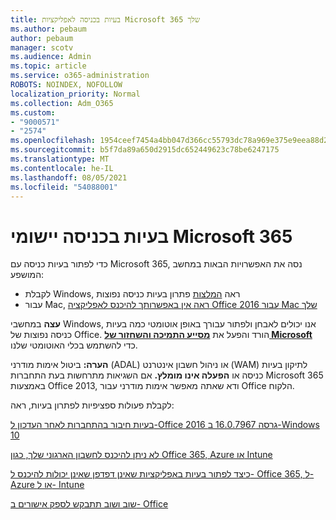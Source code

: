 ```yaml
---
title: בעיות בכניסה לאפליקציות Microsoft 365 שלך
ms.author: pebaum
author: pebaum
manager: scotv
ms.audience: Admin
ms.topic: article
ms.service: o365-administration
ROBOTS: NOINDEX, NOFOLLOW
localization_priority: Normal
ms.collection: Adm_O365
ms.custom:
- "9000571"
- "2574"
ms.openlocfilehash: 1954ceef7454a4bb047d366cc55793dc78a969e375e9eea88d2d0dbe7f4997ef
ms.sourcegitcommit: b5f7da89a650d2915dc652449623c78be6247175
ms.translationtype: MT
ms.contentlocale: he-IL
ms.lasthandoff: 08/05/2021
ms.locfileid: "54088001"
---
```

# <a name="issues-signing-into-microsoft-365-apps"></a>בעיות בכניסה יישומי Microsoft 365

כדי לפתור בעיות כניסה עם Microsoft 365, נסה את האפשרויות הבאות במחשב המושפע:  

- לקבלת Windows, ראה [המלצות](https://docs.microsoft.com/office365/troubleshoot/administration/disabling-adal-wam-not-recommended#recommendations-on-resolving-common-sign-in-issues) פתרון בעיות כניסה נפוצות
- עבור Mac, [ראה אין באפשרותך להיכנס לאפליקציה Office 2016 עבור Mac שלך](https://docs.microsoft.com/office365/troubleshoot/authentication/sign-in-to-office-2016-for-mac-fail)

**עצה** במחשבי Windows, אנו יכולים לאבחן ולפתור עבורך באופן אוטומטי כמה בעיות כניסה נפוצות של Office. הורד והפעל את  **[מסייע התמיכה והשחזור של Microsoft](https://aka.ms/SaRA-OfficeSignInScenario)** כדי להשתמש בכלי האוטומטי שלנו.

**הערה:** ביטול אימות מודרני (ADAL) או ניהול חשבון אינטרנט (WAM) לתיקון בעיות כניסה או **הפעלה אינו מומלץ.** אם השגיאות מתרחשות בעת התחברות Microsoft 365 באמצעות Office 2013, [](https://docs.microsoft.com/microsoft-365/admin/security-and-compliance/enable-modern-authentication) ודא שאתה מאפשר אימות מודרני עבור Office הלקוח.

לקבלת פעולות ספציפיות לפתרון בעיות, ראה:

[בעיות חיבור בהתחברות לאחר העדכון ל-Office 2016 גרסה 16.0.7967 ב-Windows 10](https://docs.microsoft.com/office365/troubleshoot/administration/connection-issue-when-sign-in-office-2016)  

[לא ניתן להיכנס לחשבון הארגוני שלך, כגון Office 365, Azure או Intune](https://docs.microsoft.com/office365/troubleshoot/authentication/sign-in-to-office-365-azure-intune)

[כיצד לפתור בעיות באפליקציות שאינן דפדפן שאינן יכולות להיכנס ל- Office 365, ל- Azure או ל- Intune](https://support.office.com/article/how-to-troubleshoot-non-browser-apps-that-can-t-sign-in-to-office-365-azure-or-intune-3ba1b268-66f6-462c-b0e5-070f5c2603c1?ui=en-US&rs=en-US&ad=US)

[שוב ושוב תתבקש לספק אישורים ב- Office](https://docs.microsoft.com/office365/troubleshoot/authentication/access-denied-when-connect-to-office-365)